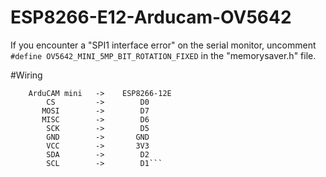 # ESP8266-E12-Arducam-OV5642
If you encounter a "SPI1 interface error" on the serial monitor, uncomment ```#define OV5642_MINI_5MP_BIT_ROTATION_FIXED``` in the "memorysaver.h" file.

#Wiring
```
    ArduCAM mini   ->    ESP8266-12E
        CS         ->        D0
       MOSI        ->        D7
       MISC        ->        D6
        SCK        ->        D5
        GND        ->       GND
        VCC        ->       3V3
        SDA        ->        D2
        SCL        ->        D1```
